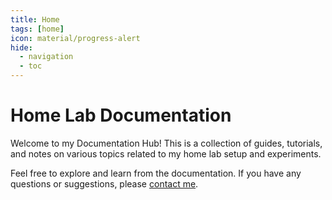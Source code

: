 ```yaml
---
title: Home
tags: [home]
icon: material/progress-alert
hide:
  - navigation
  - toc
---
```


# Home Lab Documentation

Welcome to my Documentation Hub! This is a collection of guides, tutorials, and notes on various topics related to my home lab setup and experiments.

Feel free to explore and learn from the documentation. If you have any questions or suggestions, please [contact me](mailto:abhilashreddy723@gmail.com).
